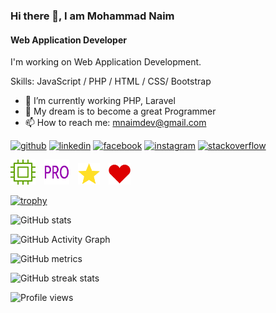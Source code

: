 ### Hi there 👋,  I am Mohammad Naim
#### Web Application Developer
I'm working on Web Application Development.

Skills: JavaScript / PHP / HTML / CSS/ Bootstrap

- 🔭 I’m currently working PHP, Laravel
- 💬 My dream is to become a great Programmer
- 📫 How to reach me: mnaimdev@gmail.com 


[<img src='https://cdn.jsdelivr.net/npm/simple-icons@3.0.1/icons/github.svg' alt='github' height='40'>](https://github.com/MohammadNaimKhan24)  [<img src='https://cdn.jsdelivr.net/npm/simple-icons@3.0.1/icons/linkedin.svg' alt='linkedin' height='40'>](https://www.linkedin.com/in/https://www.linkedin.com/in/mohammad-naim-5644691a2//)  [<img src='https://cdn.jsdelivr.net/npm/simple-icons@3.0.1/icons/facebook.svg' alt='facebook' height='40'>](https://www.facebook.com/https://www.facebook.com/mohammad.naimkhan.1800/)  [<img src='https://cdn.jsdelivr.net/npm/simple-icons@3.0.1/icons/instagram.svg' alt='instagram' height='40'>](https://www.instagram.com/https://www.instagram.com/mohammadnaimkhan66//)  [<img src='https://cdn.jsdelivr.net/npm/simple-icons@3.0.1/icons/stackoverflow.svg' alt='stackoverflow' height='40'>](https://stackoverflow.com/users/https://stackoverflow.com/users/12552339/mohammad-naim)  

<a href='https://docs.github.com/en/developers'><img src='https://raw.githubusercontent.com/acervenky/animated-github-badges/master/assets/devbadge.gif' width='40' height='40'></a> <a href='https://github.com/pricing'><img src='https://raw.githubusercontent.com/acervenky/animated-github-badges/master/assets/pro.gif' width='40' height='40'></a> <a href='https://stars.github.com/'><img src='https://raw.githubusercontent.com/acervenky/animated-github-badges/master/assets/starbadge.gif' width='35' height='35'></a> <a href='https://docs.github.com/en/github/supporting-the-open-source-community-with-github-sponsors'><img src='https://raw.githubusercontent.com/acervenky/animated-github-badges/master/assets/sponsorbadge.gif' width='35' height='35'></a> 

[![trophy](https://github-profile-trophy.vercel.app/?username=MohammadNaimKhan24)](https://github.com/ryo-ma/github-profile-trophy)

![GitHub stats](https://github-readme-stats.vercel.app/api?username=MohammadNaimKhan24&show_icons=true)  

![GitHub Activity Graph](https://activity-graph.herokuapp.com/graph?username=MohammadNaimKhan24)  

![GitHub metrics](https://metrics.lecoq.io/MohammadNaimKhan24)  

![GitHub streak stats](https://github-readme-streak-stats.herokuapp.com/?user=MohammadNaimKhan24)  

![Profile views](https://gpvc.arturio.dev/MohammadNaimKhan24)  


